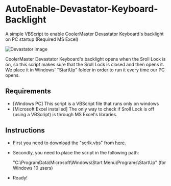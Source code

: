 # AutoEnable-Devastator-Keyboard-Backlight
A simple VBScript to enable CoolerMaster Devastator Keyboard's backlight on PC startup (Required MS Excel)

![Devastator image](../master/devastator_image.png "CoolerMaster Devastator Keyboard")


CoolerMaster Devastator Keyboard's backlight opens when the Sroll Lock is on, so this script makes sure that the Sroll Lock is closed and then opens it. We place it in Windows' "StartUp" folder in order to run it every time our PC opens.


## Requirements
 - [Windows PC] This script is a VBScript file that runs only on windows
 - [Microsoft Excel installed] The only way to check if Sroll Lock is off (using a VBScript) is through MS Excel's libraries.

## Instructions
 - First you need to download the "scrlk.vbs" from [here](../master/scrlk.vbs).
 - Secondly, you need to place the script in the following path: 

   "C:\ProgramData\Microsoft\Windows\Start Menu\Programs\StartUp" (for Windows 10 users)
 - Ready!
